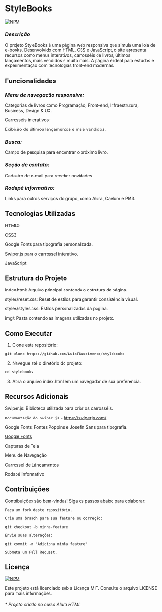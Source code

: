 # StyleBooks

[![NPM](https://img.shields.io/npm/l/react)](https://github.com/LuisFNascimento/stylebooks/blob/main/LICENSE)

### ***Descrição***

O projeto StyleBooks é uma página web responsiva que simula uma loja de e-books. Desenvolvido com HTML, CSS e JavaScript, o site apresenta recursos como menus interativos, carrosséis de livros, últimos lançamentos, mais vendidos e muito mais. A página é ideal para estudos e experimentação com tecnologias front-end modernas.

## Funcionalidades

### ***Menu de navegação responsivo:***

Categorias de livros como Programação, Front-end, Infraestrutura, Business, Design & UX.

Carrosséis interativos:

Exibição de últimos lançamentos e mais vendidos.

### ***Busca:***

Campo de pesquisa para encontrar o próximo livro.

### ***Seção de contato:***

Cadastro de e-mail para receber novidades.

### ***Rodapé informativo:***

Links para outros serviços do grupo, como Alura, Caelum e PM3.

## Tecnologias Utilizadas

HTML5

CSS3

Google Fonts para tipografia personalizada.

Swiper.js para o carrossel interativo.

JavaScript

## Estrutura do Projeto

index.html: Arquivo principal contendo a estrutura da página.

styles/reset.css: Reset de estilos para garantir consistência visual.

styles/styles.css: Estilos personalizados da página.

img/: Pasta contendo as imagens utilizadas no projeto.

## Como Executar

1. Clone este repositório:

``` HTML
git clone https://github.com/LuisFNascimento/stylebooks
```

2. Navegue até o diretório do projeto:

```HTML
cd stylebooks
```

3. Abra o arquivo index.html em um navegador de sua preferência.

## Recursos Adicionais

Swiper.js: Biblioteca utilizada para criar os carrosséis.

``Documentação do Swiper.js`` - https://swiperjs.com/

Google Fonts: Fontes Poppins e Josefin Sans para tipografia.

[Google Fonts](https://fonts.google.com/)

Capturas de Tela

Menu de Navegação

Carrossel de Lánçamentos

Rodapé Informativo

## Contribuições

Contribuições são bem-vindas! Siga os passos abaixo para colaborar:
``` 
Faça um fork deste repositório.

Crie uma branch para sua feature ou correção:

git checkout -b minha-feature

Envie suas alterações:

git commit -m "Adiciona minha feature"

Submeta um Pull Request.
```

## Licença

[![NPM](https://img.shields.io/npm/l/react)](https://github.com/LuisFNascimento/stylebooks/blob/main/LICENSE)

Este projeto está licenciado sob a Licença MIT. Consulte o arquivo LICENSE para mais informações.


###### * Projeto criado no curso Alura HTML.
